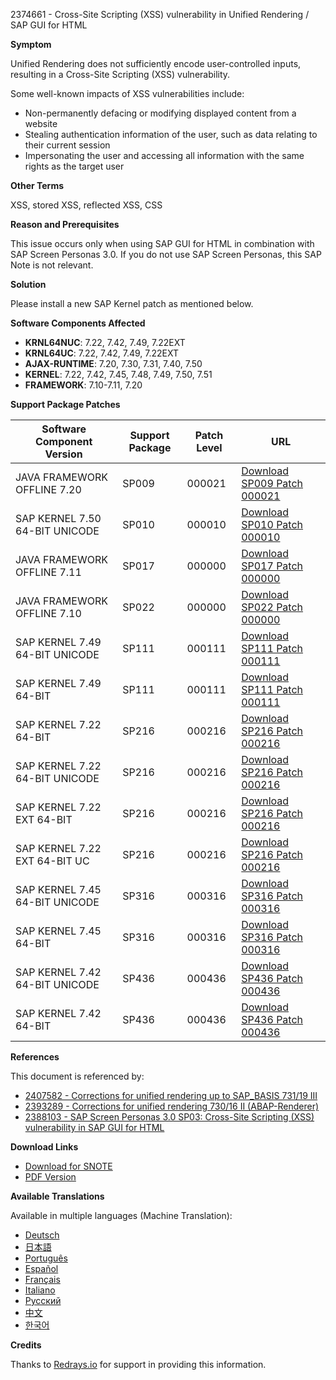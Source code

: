 2374661 - Cross-Site Scripting (XSS) vulnerability in Unified Rendering / SAP GUI for HTML

**Symptom**

Unified Rendering does not sufficiently encode user-controlled inputs, resulting in a Cross-Site Scripting (XSS) vulnerability.

Some well-known impacts of XSS vulnerabilities include:

- Non-permanently defacing or modifying displayed content from a website
- Stealing authentication information of the user, such as data relating to their current session
- Impersonating the user and accessing all information with the same rights as the target user

**Other Terms**

XSS, stored XSS, reflected XSS, CSS

**Reason and Prerequisites**

This issue occurs only when using SAP GUI for HTML in combination with SAP Screen Personas 3.0. If you do not use SAP Screen Personas, this SAP Note is not relevant.

**Solution**

Please install a new SAP Kernel patch as mentioned below.

**Software Components Affected**

- **KRNL64NUC**: 7.22, 7.42, 7.49, 7.22EXT
- **KRNL64UC**: 7.22, 7.42, 7.49, 7.22EXT
- **AJAX-RUNTIME**: 7.20, 7.30, 7.31, 7.40, 7.50
- **KERNEL**: 7.22, 7.42, 7.45, 7.48, 7.49, 7.50, 7.51
- **FRAMEWORK**: 7.10-7.11, 7.20

**Support Package Patches**

| Software Component Version        | Support Package | Patch Level | URL                                                                                                                                                                                                                                      |
|-----------------------------------|------------------|-------------|------------------------------------------------------------------------------------------------------------------------------------------------------------------------------------------------------------------------------------------|
| JAVA FRAMEWORK OFFLINE 7.20       | SP009            | 000021      | [Download SP009 Patch 000021](https://userapps.support.sap.com/sap/support/swdc/notes?cvnr=01200615320200012839&support_package=SP009&patch_level=000021)                                                                           |
| SAP KERNEL 7.50 64-BIT UNICODE    | SP010            | 000010      | [Download SP010 Patch 000010](https://me.sap.com/softwarecenter/template/products/_APP=00200682500000001943&_EVENT=DISPHIER&HEADER=Y&FUNCTIONBAR=N&EVENT=TREE&NE=NAVIGATE&ENR=73554900100200004842&V=MAINT)                           |
| JAVA FRAMEWORK OFFLINE 7.11       | SP017            | 000000      | [Download SP017 Patch 000000](https://userapps.support.sap.com/sap/support/swdc/notes?cvnr=01200314690200006944&support_package=SP017&patch_level=000000)                                                                           |
| JAVA FRAMEWORK OFFLINE 7.10       | SP022            | 000000      | [Download SP022 Patch 000000](https://userapps.support.sap.com/sap/support/swdc/notes?cvnr=01200314690200004781&support_package=SP022&patch_level=000000)                                                                           |
| SAP KERNEL 7.49 64-BIT UNICODE    | SP111            | 000111      | [Download SP111 Patch 000111](https://me.sap.com/softwarecenter/template/products/_APP=00200682500000001943&_EVENT=DISPHIER&HEADER=Y&FUNCTIONBAR=N&EVENT=TREE&NE=NAVIGATE&ENR=73554900100200004760&V=MAINT)                           |
| SAP KERNEL 7.49 64-BIT             | SP111            | 000111      | [Download SP111 Patch 000111](https://me.sap.com/softwarecenter/template/products/_APP=00200682500000001943&_EVENT=DISPHIER&HEADER=Y&FUNCTIONBAR=N&EVENT=TREE&NE=NAVIGATE&ENR=73554900100200004791&V=MAINT)                           |
| SAP KERNEL 7.22 64-BIT             | SP216            | 000216      | [Download SP216 Patch 000216](https://me.sap.com/softwarecenter/template/products/_APP=00200682500000001943&_EVENT=DISPHIER&HEADER=Y&FUNCTIONBAR=N&EVENT=TREE&NE=NAVIGATE&ENR=73555000100200001793&V=MAINT)                           |
| SAP KERNEL 7.22 64-BIT UNICODE    | SP216            | 000216      | [Download SP216 Patch 000216](https://me.sap.com/softwarecenter/template/products/_APP=00200682500000001943&_EVENT=DISPHIER&HEADER=Y&FUNCTIONBAR=N&EVENT=TREE&NE=NAVIGATE&ENR=73555000100200001794&V=MAINT)                           |
| SAP KERNEL 7.22 EXT 64-BIT         | SP216            | 000216      | [Download SP216 Patch 000216](https://me.sap.com/softwarecenter/template/products/_APP=00200682500000001943&_EVENT=DISPHIER&HEADER=Y&FUNCTIONBAR=N&EVENT=TREE&NE=NAVIGATE&ENR=73555000100200001797&V=MAINT)                           |
| SAP KERNEL 7.22 EXT 64-BIT UC      | SP216            | 000216      | [Download SP216 Patch 000216](https://me.sap.com/softwarecenter/template/products/_APP=00200682500000001943&_EVENT=DISPHIER&HEADER=Y&FUNCTIONBAR=N&EVENT=TREE&NE=NAVIGATE&ENR=73555000100200001798&V=MAINT)                           |
| SAP KERNEL 7.45 64-BIT UNICODE    | SP316            | 000316      | [Download SP316 Patch 000316](https://me.sap.com/softwarecenter/template/products/_APP=00200682500000001943&_EVENT=DISPHIER&HEADER=Y&FUNCTIONBAR=N&EVENT=TREE&NE=NAVIGATE&ENR=73554900100200001710&V=MAINT)                           |
| SAP KERNEL 7.45 64-BIT             | SP316            | 000316      | [Download SP316 Patch 000316](https://me.sap.com/softwarecenter/template/products/_APP=00200682500000001943&_EVENT=DISPHIER&HEADER=Y&FUNCTIONBAR=N&EVENT=TREE&NE=NAVIGATE&ENR=73554900100200001751&V=MAINT)                           |
| SAP KERNEL 7.42 64-BIT UNICODE    | SP436            | 000436      | [Download SP436 Patch 000436](https://me.sap.com/softwarecenter/template/products/_APP=00200682500000001943&_EVENT=DISPHIER&HEADER=Y&FUNCTIONBAR=N&EVENT=TREE&NE=NAVIGATE&ENR=67837800100200025031&V=MAINT)                           |
| SAP KERNEL 7.42 64-BIT             | SP436            | 000436      | [Download SP436 Patch 000436](https://me.sap.com/softwarecenter/template/products/_APP=00200682500000001943&_EVENT=DISPHIER&HEADER=Y&FUNCTIONBAR=N&EVENT=TREE&NE=NAVIGATE&ENR=67837800100200025032&V=MAINT)                           |

**References**

This document is referenced by:

- [2407582 - Corrections for unified rendering up to SAP_BASIS 731/19 III](https://me.sap.com/notes/2407582)
- [2393289 - Corrections for unified rendering 730/16 II (ABAP-Renderer)](https://me.sap.com/notes/2393289)
- [2388103 - SAP Screen Personas 3.0 SP03: Cross-Site Scripting (XSS) vulnerability in SAP GUI for HTML](https://me.sap.com/notes/2388103)

**Download Links**

- [Download for SNOTE](https://notesdownloads.sap.com/note/0040000018751382017)
- [PDF Version](https://userapps.support.sap.com/sap/support/sfm/notes/print/0002374661?language=en-US&token=A9796AEBA051F86C1DD63911E11B0085)

**Available Translations**

Available in multiple languages (Machine Translation):

- [Deutsch](https://me.sap.com/notes/0002374661/D)
- [日本語](https://me.sap.com/notes/0002374661/J)
- [Português](https://me.sap.com/notes/0002374661/P)
- [Español](https://me.sap.com/notes/0002374661/S)
- [Français](https://me.sap.com/notes/0002374661/F)
- [Italiano](https://me.sap.com/notes/0002374661/I)
- [Русский](https://me.sap.com/notes/0002374661/R)
- [中文](https://me.sap.com/notes/0002374661/1)
- [한국어](https://me.sap.com/notes/0002374661/3)

**Credits**

Thanks to [Redrays.io](https://redrays.io) for support in providing this information.